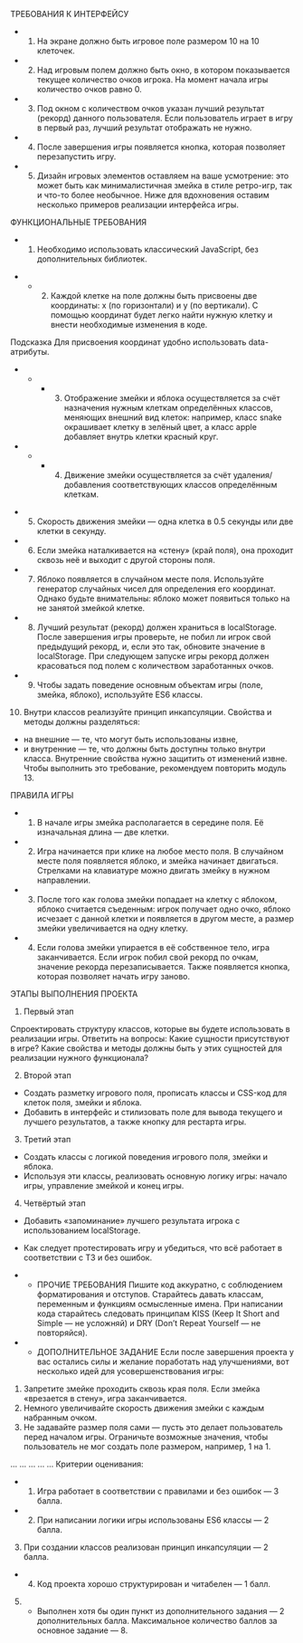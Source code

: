 ТРЕБОВАНИЯ К ИНТЕРФЕЙСУ
+ 1. На экране должно быть игровое поле размером 10 на 10 клеточек.
+ 2. Над игровым полем должно быть окно, в котором показывается текущее количество очков игрока. На момент начала игры количество очков равно 0.
+ 3. Под окном с количеством очков указан лучший результат (рекорд) данного пользователя. Если пользователь играет в игру в первый раз, лучший результат отображать не нужно.
+ 4. После завершения игры появляется кнопка, которая позволяет перезапустить игру.
+ 5. Дизайн игровых элементов оставляем на ваше усмотрение: это может быть как минималистичная змейка в стиле ретро-игр, так и что-то более необычное. Ниже для вдохновения оставим несколько примеров реализации интерфейса игры.

ФУНКЦИОНАЛЬНЫЕ ТРЕБОВАНИЯ
+ 1. Необходимо использовать классический JavaScript, без дополнительных библиотек.
* + 2. Каждой клетке на поле должны быть присвоены две координаты: x (по горизонтали) и y (по вертикали). С помощью координат будет легко найти нужную клетку и внести необходимые изменения в коде.

Подсказка
Для присвоения координат удобно использовать data-атрибуты.

* - + 3. Отображение змейки и яблока осуществляется за счёт назначения нужным клеткам определённых классов, меняющих внешний вид клеток: например, класс snake окрашивает клетку в зелёный цвет, а класс apple добавляет внутрь клетки красный круг.
* - + 4. Движение змейки осуществляется за счёт удаления/добавления соответствующих классов определённым клеткам.
+ 5. Скорость движения змейки — одна клетка в 0.5 секунды или две клетки в секунду.
+ 6. Если змейка наталкивается на «стену» (край поля), она проходит сквозь неё и выходит с другой стороны поля.
+ 7. Яблоко появляется в случайном месте поля. Используйте генератор случайных чисел для определения его координат. Однако будьте внимательны: яблоко может появиться только на не занятой змейкой клетке.
+ 8. Лучший результат (рекорд) должен храниться в localStorage. После завершения игры проверьте, не побил ли игрок свой предыдущий рекорд, и, если это так, обновите значение в localStorage. При следующем запуске игры рекорд должен красоваться под полем с количеством заработанных очков.
+ 9. Чтобы задать поведение основным объектам игры (поле, змейка, яблоко), используйте ES6 классы.
10. Внутри классов реализуйте принцип инкапсуляции. Свойства и методы должны разделяться:
 - на внешние — те, что могут быть использованы извне,
 - и внутренние — те, что должны быть доступны только внутри класса.
Внутренние свойства нужно защитить от изменений извне. Чтобы выполнить это требование, рекомендуем повторить модуль 13.

ПРАВИЛА ИГРЫ
+ 1. В начале игры змейка располагается в середине поля. Её изначальная длина — две клетки.
+ 2. Игра начинается при клике на любое место поля. В случайном месте поля появляется яблоко, и змейка начинает двигаться. Стрелками на клавиатуре можно двигать змейку в нужном направлении.
+ 3. После того как голова змейки попадает на клетку с яблоком, яблоко считается съеденным: игрок получает одно очко, яблоко исчезает с данной клетки и появляется в другом месте, а размер змейки увеличивается на одну клетку.
+ 4. Если голова змейки упирается в её собственное тело, игра заканчивается. Если игрок побил свой рекорд по очкам, значение рекорда перезаписывается. Также появляется кнопка, которая позволяет начать игру заново.

ЭТАПЫ ВЫПОЛНЕНИЯ ПРОЕКТА
1. Первый этап

Спроектировать структуру классов, которые вы будете использовать в реализации игры. Ответить на вопросы:
Какие сущности присутствуют в игре?
Какие свойства и методы должны быть у этих сущностей для реализации нужного функционала?

2. Второй этап

 - Создать разметку игрового поля, прописать классы и CSS-код для клеток поля, змейки и яблока.
 - Добавить в интерфейс и стилизовать поле для вывода текущего и лучшего результатов, а также кнопку для рестарта игры.

3. Третий этап

 - Создать классы с логикой поведения игрового поля, змейки и яблока.
 - Используя эти классы, реализовать основную логику игры: начало игры, управление змейкой и конец игры.

4. Четвёртый этап

 - Добавить «запоминание» лучшего результата игрока с использованием localStorage.
 - Как следует протестировать игру и убедиться, что всё работает в соответствии с ТЗ и без ошибок.


 - - ПРОЧИЕ ТРЕБОВАНИЯ
Пишите код аккуратно, с соблюдением форматирования и отступов.
Старайтесь давать классам, переменным и функциям осмысленные имена.
При написании кода старайтесь следовать принципам KISS (Keep It Short and Simple — не усложняй) и DRY (Don’t Repeat Yourself — не повторяйся).

 - - ДОПОЛНИТЕЛЬНОЕ ЗАДАНИЕ
Если после завершения проекта у вас остались силы и желание поработать над улучшениями, вот несколько идей для усовершенствования игры:

1. Запретите змейке проходить сквозь края поля. Если змейка «врезается в стену», игра заканчивается.
2. Немного увеличивайте скорость движения змейки с каждым набранным очком.
3. Не задавайте размер поля сами — пусть это делает пользователь перед началом игры. Ограничьте возможные значения, чтобы пользователь не мог создать поле размером, например, 1 на 1.


... ... ... ... ...
Критерии оценивания:

+ 1. Игра работает в соответствии с правилами и без ошибок — 3 балла.
+ 2. При написании логики игры использованы ES6 классы — 2 балла.
3. При создании классов реализован принцип инкапсуляции — 2 балла.
+ 4. Код проекта хорошо структурирован и читабелен — 1 балл.
5. * Выполнен хотя бы один пункт из дополнительного задания — 2 дополнительных балла.
Максимальное количество баллов за основное задание — 8.